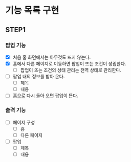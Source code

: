 # 기능 목록 구현

## STEP1

### 팝업 기능

- [x] 처음 홈 화면에서는 아무것도 뜨지 않는다.
- [x] 홈에서 다른 페이지로 이동하면 팝업이 뜨는 조건이 성립한다.
  - [ ] 팝업이 뜨는 조건의 상태 관리는 전역 상태로 관리한다.
- [ ] 팝업 내의 정보를 받아 온다.
  - [ ] 제목
  - [ ] 내용
- [ ] 홈으로 다시 돌아 오면 팝업이 뜬다.

### 출력 기능

- [ ] 페이지 구성
  - [ ] 홈
  - [ ] 다른 페이지
- [ ] 팝업
  - [ ] 제목
  - [ ] 내용
